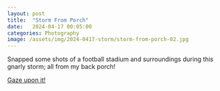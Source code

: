 ```yaml
---
layout: post
title:  "Storm From Porch"
date:   2024-04-17 00:05:00
categories: Photography
image: /assets/img/2024-0417-storm/storm-from-porch-02.jpg
---
```


<p>Snapped some shots of a football stadium and surroundings during this gnarly storm; all from my back porch!</p>

<a href="/2024-0417-storm" title="Storm From My Porch April 2024">
  Gaze upon it!
</a>